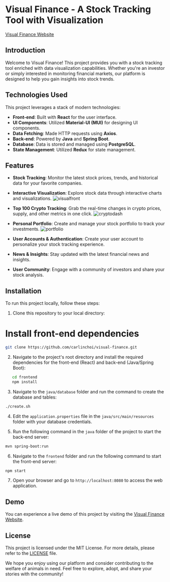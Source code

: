 # Visual Finance - A Stock Tracking Tool with Visualization
[Visual Finance Website](https://visualfinance.pro)

## Introduction

Welcome to Visual Finance! This project provides you with a stock tracking tool enriched with data visualization capabilities. Whether you're an investor or simply interested in monitoring financial markets, our platform is designed to help you gain insights into stock trends.

## Technologies Used

This project leverages a stack of modern technologies:

- **Front-end**: Built with **React** for the user interface.
- **UI Components**: Utilized **Material-UI (MUI)** for designing UI components.
- **Data Fetching**: Made HTTP requests using **Axios**.
- **Back-end**: Powered by **Java** and **Spring Boot**.
- **Database**: Data is stored and managed using **PostgreSQL**.
- **State Management**: Utilized **Redux** for state management.

## Features

- **Stock Tracking**: Monitor the latest stock prices, trends, and historical data for your favorite companies.
- **Interactive Visualization**: Explore stock data through interactive charts and visualizations.
![visualfront](https://github.com/carlinchoi/visual-finance/assets/113961812/4a7668a0-17f3-46ef-bad8-c1b4285e3d47)
- **Top 100 Crypto Tracking**: Grab the real-time changes in crypto prices, supply, and other metrics in one click.
  ![cryptodash](https://github.com/carlinchoi/visual-finance/assets/113961812/934104c8-e4d1-409c-a9ae-57ddd251dedf)
- **Personal Portfolio**: Create and manage your stock portfolio to track your investments.
![portfolio](https://github.com/carlinchoi/visual-finance/assets/113961812/244afd1c-30c5-4123-be72-1c1b48aa7c56)

- **User Accounts & Authentication**: Create your user account to personalize your stock tracking experience.
- **News & Insights**: Stay updated with the latest financial news and insights.
- **User Community**: Engage with a community of investors and share your stock analysis.

## Installation

To run this project locally, follow these steps:

1. Clone this repository to your local directory:
# Install front-end dependencies
```bash
git clone https://github.com/carlinchoi/visual-finance.git
```
2. Navigate to the project's root directory and install the required dependencies for the front-end (React) and back-end (Java/Spring Boot):
```bash
   cd frontend
   npm install
```
3. Navigate to the `java/database` folder and run the command to create the database and tables:
```bash
./create.sh
```
4. Edit the `application.properties` file in the `java/src/main/resources` folder with your database credentials.

5. Run the following command in the `java` folder of the project to start the back-end server:
```bash
mvn spring-boot:run
```
6. Navigate to the `frontend` folder and run the following command to start the front-end server:
```bash
npm start
```
7. Open your browser and go to `http://localhost:8080` to access the web application.

## Demo

You can experience a live demo of this project by visiting the [Visual Finance Website](https://visualfinance.pro).

## License

This project is licensed under the MIT License. For more details, please refer to the [LICENSE](LICENSE) file.

We hope you enjoy using our platform and consider contributing to the welfare of animals in need. Feel free to explore, adopt, and share your stories with the community!
